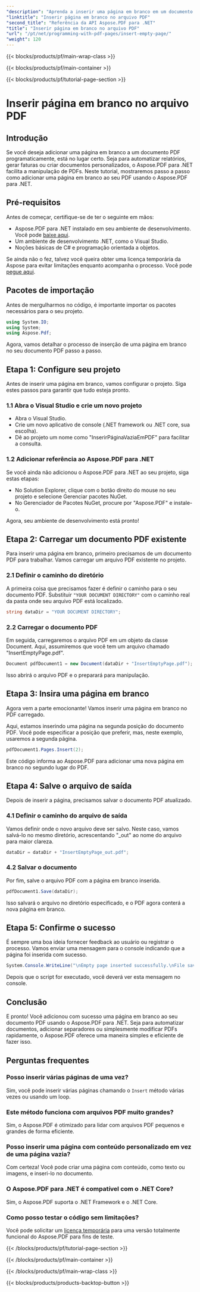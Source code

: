 ```yaml
---
"description": "Aprenda a inserir uma página em branco em um documento PDF usando o Aspose.PDF para .NET. Tutorial passo a passo com exemplos de código para manipulação perfeita de PDFs."
"linktitle": "Inserir página em branco no arquivo PDF"
"second_title": "Referência da API Aspose.PDF para .NET"
"title": "Inserir página em branco no arquivo PDF"
"url": "/pt/net/programming-with-pdf-pages/insert-empty-page/"
"weight": 120
---
```


{{< blocks/products/pf/main-wrap-class >}}

{{< blocks/products/pf/main-container >}}

{{< blocks/products/pf/tutorial-page-section >}}

# Inserir página em branco no arquivo PDF

## Introdução

Se você deseja adicionar uma página em branco a um documento PDF programaticamente, está no lugar certo. Seja para automatizar relatórios, gerar faturas ou criar documentos personalizados, o Aspose.PDF para .NET facilita a manipulação de PDFs. Neste tutorial, mostraremos passo a passo como adicionar uma página em branco ao seu PDF usando o Aspose.PDF para .NET.

## Pré-requisitos

Antes de começar, certifique-se de ter o seguinte em mãos:

- Aspose.PDF para .NET instalado em seu ambiente de desenvolvimento. Você pode [baixe aqui](https://releases.aspose.com/pdf/net/).
- Um ambiente de desenvolvimento .NET, como o Visual Studio.
- Noções básicas de C# e programação orientada a objetos.

Se ainda não o fez, talvez você queira obter uma licença temporária da Aspose para evitar limitações enquanto acompanha o processo. Você pode [pegue aqui](https://purchase.aspose.com/temporary-license/).

## Pacotes de importação

Antes de mergulharmos no código, é importante importar os pacotes necessários para o seu projeto.

```csharp
using System.IO;
using System;
using Aspose.Pdf;
```

Agora, vamos detalhar o processo de inserção de uma página em branco no seu documento PDF passo a passo.

## Etapa 1: Configure seu projeto

Antes de inserir uma página em branco, vamos configurar o projeto. Siga estes passos para garantir que tudo esteja pronto.

### 1.1 Abra o Visual Studio e crie um novo projeto
- Abra o Visual Studio.
- Crie um novo aplicativo de console (.NET framework ou .NET core, sua escolha).
- Dê ao projeto um nome como "InserirPáginaVaziaEmPDF" para facilitar a consulta.

### 1.2 Adicionar referência ao Aspose.PDF para .NET
Se você ainda não adicionou o Aspose.PDF para .NET ao seu projeto, siga estas etapas:
- No Solution Explorer, clique com o botão direito do mouse no seu projeto e selecione Gerenciar pacotes NuGet.
- No Gerenciador de Pacotes NuGet, procure por "Aspose.PDF" e instale-o.

Agora, seu ambiente de desenvolvimento está pronto!

## Etapa 2: Carregar um documento PDF existente

Para inserir uma página em branco, primeiro precisamos de um documento PDF para trabalhar. Vamos carregar um arquivo PDF existente no projeto.

### 2.1 Definir o caminho do diretório

A primeira coisa que precisamos fazer é definir o caminho para o seu documento PDF. Substituir `"YOUR DOCUMENT DIRECTORY"` com o caminho real da pasta onde seu arquivo PDF está localizado.

```csharp
string dataDir = "YOUR DOCUMENT DIRECTORY";
```

### 2.2 Carregar o documento PDF

Em seguida, carregaremos o arquivo PDF em um objeto da classe Document. Aqui, assumiremos que você tem um arquivo chamado "InsertEmptyPage.pdf".

```csharp
Document pdfDocument1 = new Document(dataDir + "InsertEmptyPage.pdf");
```

Isso abrirá o arquivo PDF e o preparará para manipulação.

## Etapa 3: Insira uma página em branco

Agora vem a parte emocionante! Vamos inserir uma página em branco no PDF carregado.

Aqui, estamos inserindo uma página na segunda posição do documento PDF. Você pode especificar a posição que preferir, mas, neste exemplo, usaremos a segunda página.

```csharp
pdfDocument1.Pages.Insert(2);
```

Este código informa ao Aspose.PDF para adicionar uma nova página em branco no segundo lugar do PDF.

## Etapa 4: Salve o arquivo de saída

Depois de inserir a página, precisamos salvar o documento PDF atualizado.

### 4.1 Definir o caminho do arquivo de saída

Vamos definir onde o novo arquivo deve ser salvo. Neste caso, vamos salvá-lo no mesmo diretório, acrescentando "_out" ao nome do arquivo para maior clareza.

```csharp
dataDir = dataDir + "InsertEmptyPage_out.pdf";
```

### 4.2 Salvar o documento

Por fim, salve o arquivo PDF com a página em branco inserida.

```csharp
pdfDocument1.Save(dataDir);
```

Isso salvará o arquivo no diretório especificado, e o PDF agora conterá a nova página em branco.

## Etapa 5: Confirme o sucesso

É sempre uma boa ideia fornecer feedback ao usuário ou registrar o processo. Vamos enviar uma mensagem para o console indicando que a página foi inserida com sucesso.

```csharp
System.Console.WriteLine("\nEmpty page inserted successfully.\nFile saved at " + dataDir);
```

Depois que o script for executado, você deverá ver esta mensagem no console.

## Conclusão

E pronto! Você adicionou com sucesso uma página em branco ao seu documento PDF usando o Aspose.PDF para .NET. Seja para automatizar documentos, adicionar separadores ou simplesmente modificar PDFs rapidamente, o Aspose.PDF oferece uma maneira simples e eficiente de fazer isso.


## Perguntas frequentes

### Posso inserir várias páginas de uma vez?
Sim, você pode inserir várias páginas chamando o `Insert` método várias vezes ou usando um loop.

### Este método funciona com arquivos PDF muito grandes?
Sim, o Aspose.PDF é otimizado para lidar com arquivos PDF pequenos e grandes de forma eficiente.

### Posso inserir uma página com conteúdo personalizado em vez de uma página vazia?
Com certeza! Você pode criar uma página com conteúdo, como texto ou imagens, e inseri-lo no documento.

### O Aspose.PDF para .NET é compatível com o .NET Core?
Sim, o Aspose.PDF suporta o .NET Framework e o .NET Core.

### Como posso testar o código sem limitações?
Você pode solicitar um [licença temporária](https://purchase.aspose.com/temporary-license/) para uma versão totalmente funcional do Aspose.PDF para fins de teste.

{{< /blocks/products/pf/tutorial-page-section >}}

{{< /blocks/products/pf/main-container >}}

{{< /blocks/products/pf/main-wrap-class >}}

{{< blocks/products/products-backtop-button >}}